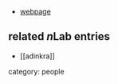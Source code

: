 
* [webpage](http://math.pepperdine.edu/kiga/)

## related $n$Lab entries

* [[adinkra]]

category: people